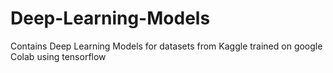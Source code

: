 # Deep-Learning-Models
Contains Deep Learning Models for datasets from Kaggle trained on google Colab using tensorflow
